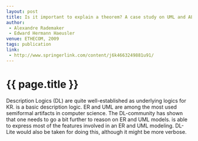 ```yaml
---
layout: post
title: Is it important to explain a theorem? A case study on UML and ALCQI
author:
 - Alexandre Rademaker
 - Edward Hermann Haeusler
venue: ETHECOM, 2009 
tags: publication
link:
 - http://www.springerlink.com/content/j6k4663249881u91/
---
```


{{ page.title }}
================

Description Logics (DL) are quite well-established as underlying
logics for KR. is a basic description logic. ER and UML are among the
most used semiformal artifacts in computer science. The DL-community
has shown that one needs to go a bit further to reason on ER and UML
models. is able to express most of the features involved in an ER and
UML modeling. DL-Lite would also be taken for doing this, although it
might be more verbose.
